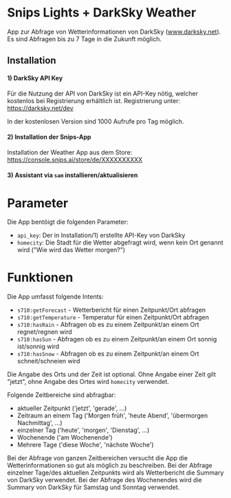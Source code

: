 # Snips Lights + DarkSky Weather

App zur Abfrage von Wetterinformationen von DarkSky (www.darksky.net). Es sind Abfragen bis zu 7 Tage in die Zukunft möglich.

## Installation

#### 1) DarkSky API Key

Für die Nutzung der API von DarkSky ist ein API-Key nötig, welcher kostenlos bei Registrierung erhältlich ist. Registrierung unter: https://darksky.net/dev

In der kostenlosen Version sind 1000 Aufrufe pro Tag möglich.

#### 2) Installation der Snips-App

Installation der Weather App aus dem Store: https://console.snips.ai/store/de/XXXXXXXXXX

#### 3) Assistant via `sam` installieren/aktualisieren

# Parameter

Die App bentöigt die folgenden Parameter:

- `api_key`: Der in Installation/1) erstellte API-Key von DarkSky
- `homecity`: Die Stadt für die Wetter abgefragt wird, wenn kein Ort genannt wird ("Wie wird das Wetter morgen?")

# Funktionen

Die App umfasst folgende Intents:

- `s710:getForecast` - Wetterbericht für einen Zeitpunkt/Ort abfragen
- `s710:getTemperature` - Temperatur für einen Zeitpunkt/Ort abfragen
- `s710:hasRain` - Abfragen ob es zu einem Zeitpunkt/an einem Ort regnet/regnen wird
- `s710:hasSun` - Abfragen ob es zu einem Zeitpunkt/an einem Ort sonnig ist/sonnig wird
- `s710:hasSnow` - Abfragen ob es zu einem Zeitpunkt/an einem Ort schneit/schneien wird

Die Angabe des Orts und der Zeit ist optional. Ohne Angabe einer Zeit gilt "jetzt", ohne Angabe des Ortes wird  `homecity` verwendet.

Folgende Zeitbereiche sind abfragbar:

- aktueller Zeitpunkt ('jetzt', 'gerade', ...)
- Zeitraum an einem Tag ('Morgen früh', 'heute Abend', 'übermorgen Nachmittag', ...)
- einzelner Tag ('heute', 'morgen', 'Dienstag', ...)
- Wochenende ('am Wochenende')
- Mehrere Tage ('diese Woche', 'nächste Woche')

Bei der Abfrage von ganzen Zeitbereichen versucht die App die Wetterinformationen so gut als möglich zu beschreiben. Bei der Abfrage einzelner Tage/des aktuellen Zeitpunkts wird als Wetterbericht die Summary von DarkSky verwendet.
Bei der Abfrage des Wochenendes wird die Summary von DarkSky für Samstag und Sonntag verwendet.
